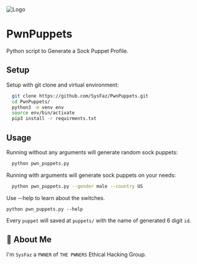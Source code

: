 
![Logo]([https://i.ibb.co/Rb0QnWx/PWN3R5.png](https://i.ibb.co/L5pXKDW/PWN3-R5-1.png))


# PwnPuppets

Python script to Generate a Sock Puppet Profile.




## Setup

Setup with git clone and virtual environment:
```bash
  git clone https://github.com/SysFaz/PwnPuppets.git
  cd PwnPuppets/
  python3 -m venv env
  source env/bin/activate
  pip3 install -r requirments.txt
```

## Usage

Running without any arguments will generate random sock puppets:
```bash
  python pwn_puppets.py
```
Running with arguments will generate sock puppets on your needs:
```bash
  python pwn_puppets.py --gender male --country US
```
Use --help to learn about the switches.
```
python pwn_puppets.py --help
```
Every `puppet` will saved at `puppets/` with the name of generated 6 digit `id`.

## 🚀 About Me
I'm `SysFaz` a `PWNER` of `THE PWNERS` Ethical Hacking Group.

